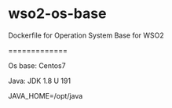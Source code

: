 wso2-os-base
=============

Dockerfile for Operation System Base for WSO2 

=============

Os base: Centos7

Java: JDK 1.8 U 191

JAVA_HOME=/opt/java
